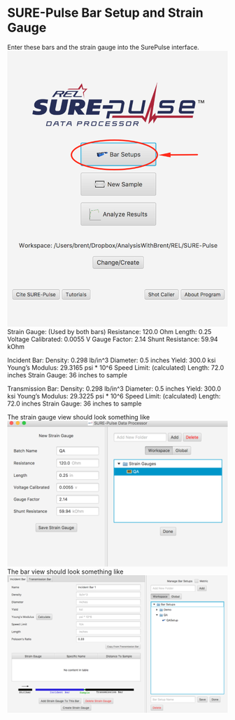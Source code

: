 # SURE-Pulse Bar Setup and Strain Gauge
Enter these bars and the strain gauge into the SurePulse interface.
![Enter Info here](images/WhereToEnterBarSetups.png)
Strain Gauge: (Used by both bars)
Resistance: 120.0 Ohm
Length: 0.25
Voltage Calibrated: 0.0055 V
Gauge Factor: 2.14
Shunt Resistance: 59.94 kOhm

Incident Bar:
Density: 0.298 lb/in^3
Diameter: 0.5 inches
Yield: 300.0 ksi
Young’s Modulus: 29.3165 psi * 10^6
Speed Limit: (calculated)
Length: 72.0 inches
Strain Gauge: 36 inches to sample

Transmission Bar:
Density: 0.298 lb/in^3
Diameter: 0.5 inches
Yield: 300.0 ksi
Young’s Modulus: 29.3225 psi * 10^6
Speed Limit: (calculated)
Length: 72.0 inches
Strain Gauge: 36 inches to sample

The strain gauge view should look something like 
![Strain Gauge](images/StrainGaugeView.png)
The bar view should look something like 
![Bar Setup](images/IncidentBarView.png)